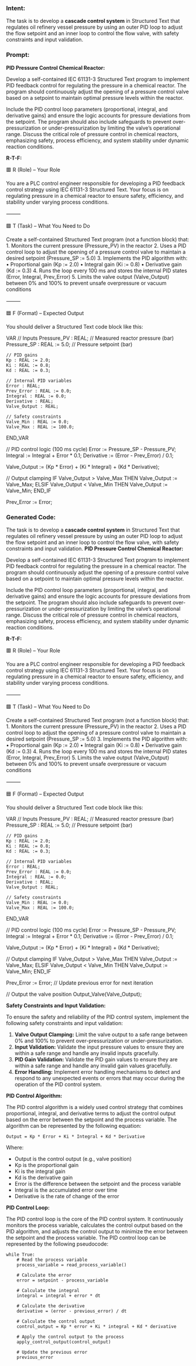 ### Intent:
The task is to develop a **cascade control system** in Structured Text that regulates oil refinery vessel pressure by using an outer PID loop to adjust the flow setpoint and an inner loop to control the flow valve, with safety constraints and input validation.

### Prompt:
**PID Pressure Control Chemical Reactor:**

Develop a self-contained IEC 61131-3 Structured Text program to implement PID feedback control for regulating the pressure in a chemical reactor. The program should continuously adjust the opening of a pressure control valve based on a setpoint to maintain optimal pressure levels within the reactor.

Include the PID control loop parameters (proportional, integral, and derivative gains) and ensure the logic accounts for pressure deviations from the setpoint. The program should also include safeguards to prevent over-pressurization or under-pressurization by limiting the valve’s operational range. Discuss the critical role of pressure control in chemical reactors, emphasizing safety, process efficiency, and system stability under dynamic reaction conditions.

**R-T-F:**

🟥 R (Role) – Your Role

You are a PLC control engineer responsible for developing a PID feedback control strategy using IEC 61131-3 Structured Text. Your focus is on regulating pressure in a chemical reactor to ensure safety, efficiency, and stability under varying process conditions.

⸻

🟩 T (Task) – What You Need to Do

Create a self-contained Structured Text program (not a function block) that:
	1.	Monitors the current pressure (Pressure_PV) in the reactor
	2.	Uses a PID control loop to adjust the opening of a pressure control valve to maintain a desired setpoint (Pressure_SP := 5.0)
	3.	Implements the PID algorithm with:
	•	Proportional gain (Kp := 2.0)
	•	Integral gain (Ki := 0.8)
	•	Derivative gain (Kd := 0.3)
	4.	Runs the loop every 100 ms and stores the internal PID states (Error, Integral, Prev_Error)
	5.	Limits the valve output (Valve_Output) between 0% and 100% to prevent unsafe overpressure or vacuum conditions

⸻

🟦 F (Format) – Expected Output

You should deliver a Structured Text code block like this:

VAR
    // Inputs
    Pressure_PV : REAL;                  // Measured reactor pressure (bar)
    Pressure_SP : REAL := 5.0;           // Pressure setpoint (bar)

    // PID gains
    Kp : REAL := 2.0;
    Ki : REAL := 0.8;
    Kd : REAL := 0.3;

    // Internal PID variables
    Error : REAL;
    Prev_Error : REAL := 0.0;
    Integral : REAL := 0.0;
    Derivative : REAL;
    Valve_Output : REAL;

    // Safety constraints
    Valve_Min : REAL := 0.0;
    Valve_Max : REAL := 100.0;
END_VAR

// PID control logic (100 ms cycle)
Error := Pressure_SP - Pressure_PV;
Integral := Integral + Error * 0.1;
Derivative := (Error - Prev_Error) / 0.1;

Valve_Output := (Kp * Error) + (Ki * Integral) + (Kd * Derivative);

// Output clamping
IF Valve_Output > Valve_Max THEN
    Valve_Output := Valve_Max;
ELSIF Valve_Output < Valve_Min THEN
    Valve_Output := Valve_Min;
END_IF

Prev_Error := Error;

### Generated Code:
The task is to develop a **cascade control system** in Structured Text that regulates oil refinery vessel pressure by using an outer PID loop to adjust the flow setpoint and an inner loop to control the flow valve, with safety constraints and input validation.
**PID Pressure Control Chemical Reactor:**

Develop a self-contained IEC 61131-3 Structured Text program to implement PID feedback control for regulating the pressure in a chemical reactor. The program should continuously adjust the opening of a pressure control valve based on a setpoint to maintain optimal pressure levels within the reactor.

Include the PID control loop parameters (proportional, integral, and derivative gains) and ensure the logic accounts for pressure deviations from the setpoint. The program should also include safeguards to prevent over-pressurization or under-pressurization by limiting the valve’s operational range. Discuss the critical role of pressure control in chemical reactors, emphasizing safety, process efficiency, and system stability under dynamic reaction conditions.

**R-T-F:**

🟥 R (Role) – Your Role

You are a PLC control engineer responsible for developing a PID feedback control strategy using IEC 61131-3 Structured Text. Your focus is on regulating pressure in a chemical reactor to ensure safety, efficiency, and stability under varying process conditions.

⸻

🟩 T (Task) – What You Need to Do

Create a self-contained Structured Text program (not a function block) that:
	1.	Monitors the current pressure (Pressure_PV) in the reactor
	2.	Uses a PID control loop to adjust the opening of a pressure control valve to maintain a desired setpoint (Pressure_SP := 5.0)
	3.	Implements the PID algorithm with:
	•	Proportional gain (Kp := 2.0)
	•	Integral gain (Ki := 0.8)
	•	Derivative gain (Kd := 0.3)
	4.	Runs the loop every 100 ms and stores the internal PID states (Error, Integral, Prev_Error)
	5.	Limits the valve output (Valve_Output) between 0% and 100% to prevent unsafe overpressure or vacuum conditions

⸻

🟦 F (Format) – Expected Output

You should deliver a Structured Text code block like this:

VAR
    // Inputs
    Pressure_PV : REAL;                  // Measured reactor pressure (bar)
    Pressure_SP : REAL := 5.0;           // Pressure setpoint (bar)

    // PID gains
    Kp : REAL := 2.0;
    Ki : REAL := 0.8;
    Kd : REAL := 0.3;

    // Internal PID variables
    Error : REAL;
    Prev_Error : REAL := 0.0;
    Integral : REAL := 0.0;
    Derivative : REAL;
    Valve_Output : REAL;

    // Safety constraints
    Valve_Min : REAL := 0.0;
    Valve_Max : REAL := 100.0;
END_VAR

// PID control logic (100 ms cycle)
Error := Pressure_SP - Pressure_PV;
Integral := Integral + Error * 0.1;
Derivative := (Error - Prev_Error) / 0.1;

Valve_Output := (Kp * Error) + (Ki * Integral) + (Kd * Derivative);

// Output clamping
IF Valve_Output > Valve_Max THEN
    Valve_Output := Valve_Max;
ELSIF Valve_Output < Valve_Min THEN
    Valve_Output := Valve_Min;
END_IF

Prev_Error := Error; // Update previous error for next iteration

// Output the valve position
Output_Valve(Valve_Output);

**Safety Constraints and Input Validation:**

To ensure the safety and reliability of the PID control system, implement the following safety constraints and input validation:

1. **Valve Output Clamping:** Limit the valve output to a safe range between 0% and 100% to prevent over-pressurization or under-pressurization.
2. **Input Validation:** Validate the input pressure values to ensure they are within a safe range and handle any invalid inputs gracefully.
3. **PID Gain Validation:** Validate the PID gain values to ensure they are within a safe range and handle any invalid gain values gracefully.
4. **Error Handling:** Implement error handling mechanisms to detect and respond to any unexpected events or errors that may occur during the operation of the PID control system.

**PID Control Algorithm:**

The PID control algorithm is a widely used control strategy that combines proportional, integral, and derivative terms to adjust the control output based on the error between the setpoint and the process variable. The algorithm can be represented by the following equation:

```
Output = Kp * Error + Ki * Integral + Kd * Derivative
```

Where:
- Output is the control output (e.g., valve position)
- Kp is the proportional gain
- Ki is the integral gain
- Kd is the derivative gain
- Error is the difference between the setpoint and the process variable
- Integral is the accumulated error over time
- Derivative is the rate of change of the error

**PID Control Loop:**

The PID control loop is the core of the PID control system. It continuously monitors the process variable, calculates the control output based on the PID algorithm, and adjusts the control output to minimize the error between the setpoint and the process variable. The PID control loop can be represented by the following pseudocode:

```
while True:
    # Read the process variable
    process_variable = read_process_variable()

    # Calculate the error
    error = setpoint - process_variable

    # Calculate the integral
    integral = integral + error * dt

    # Calculate the derivative
    derivative = (error - previous_error) / dt

    # Calculate the control output
    control_output = Kp * error + Ki * integral + Kd * derivative

    # Apply the control output to the process
    apply_control_output(control_output)

    # Update the previous error
    previous_error
